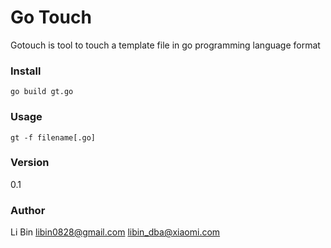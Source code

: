 Go Touch
=

Gotouch is tool to touch a template file in go programming language format

### Install

    go build gt.go

### Usage

    gt -f filename[.go]

### Version

0.1

### Author

Li Bin <libin0828@gmail.com> <libin_dba@xiaomi.com>
